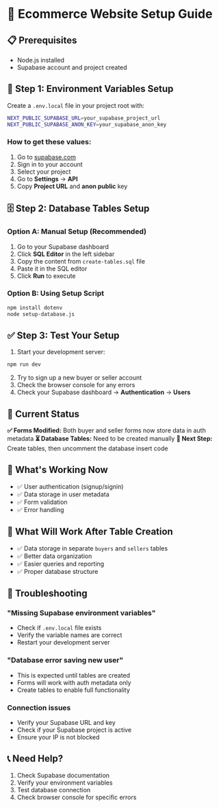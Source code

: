 # 🚀 Ecommerce Website Setup Guide

## 📋 Prerequisites
- Node.js installed
- Supabase account and project created

## 🔑 Step 1: Environment Variables Setup

Create a `.env.local` file in your project root with:

```bash
NEXT_PUBLIC_SUPABASE_URL=your_supabase_project_url
NEXT_PUBLIC_SUPABASE_ANON_KEY=your_supabase_anon_key
```

### How to get these values:
1. Go to [supabase.com](https://supabase.com)
2. Sign in to your account
3. Select your project
4. Go to **Settings** → **API**
5. Copy **Project URL** and **anon public** key

## 🗄️ Step 2: Database Tables Setup

### Option A: Manual Setup (Recommended)
1. Go to your Supabase dashboard
2. Click **SQL Editor** in the left sidebar
3. Copy the content from `create-tables.sql` file
4. Paste it in the SQL editor
5. Click **Run** to execute

### Option B: Using Setup Script
```bash
npm install dotenv
node setup-database.js
```

## ✅ Step 3: Test Your Setup

1. Start your development server:
```bash
npm run dev
```

2. Try to sign up a new buyer or seller account
3. Check the browser console for any errors
4. Check your Supabase dashboard → **Authentication** → **Users**

## 🔧 Current Status

**✅ Forms Modified:** Both buyer and seller forms now store data in auth metadata
**⏳ Database Tables:** Need to be created manually
**🔄 Next Step:** Create tables, then uncomment the database insert code

## 📝 What's Working Now

- ✅ User authentication (signup/signin)
- ✅ Data storage in user metadata
- ✅ Form validation
- ✅ Error handling

## 🎯 What Will Work After Table Creation

- ✅ Data storage in separate `buyers` and `sellers` tables
- ✅ Better data organization
- ✅ Easier queries and reporting
- ✅ Proper database structure

## 🚨 Troubleshooting

### "Missing Supabase environment variables"
- Check if `.env.local` file exists
- Verify the variable names are correct
- Restart your development server

### "Database error saving new user"
- This is expected until tables are created
- Forms will work with auth metadata only
- Create tables to enable full functionality

### Connection issues
- Verify your Supabase URL and key
- Check if your Supabase project is active
- Ensure your IP is not blocked

## 📞 Need Help?

1. Check Supabase documentation
2. Verify your environment variables
3. Test database connection
4. Check browser console for specific errors
